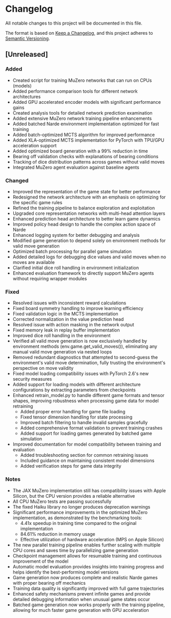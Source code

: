 # Changelog

All notable changes to this project will be documented in this file.

The format is based on [Keep a Changelog](https://keepachangelog.com/en/1.0.0/),
and this project adheres to [Semantic Versioning](https://semver.org/spec/v2.0.0.html).

## [Unreleased]

### Added
- Created script for training MuZero networks that can run on CPUs (models)
- Added performance comparison tools for different network architectures
- Added GPU accelerated encoder models with significant performance gains
- Created analysis tools for detailed network prediction examination
- Added extensive MuZero network training pipeline enhancements
- Added batched Narde environment implementation optimized for fast training
- Added batch-optimized MCTS algorithm for improved performance
- Added XLA-optimized MCTS implementation for PyTorch with TPU/GPU acceleration support
- Added optimized board generation with a 99% reduction in time
- Bearing off validation checks with explanations of bearing conditions
- Tracking of dice distribution patterns across games without valid moves
- Integrated MuZero agent evaluation against baseline agents

### Changed
- Improved the representation of the game state for better performance
- Redesigned the network architecture with an emphasis on optimizing for the specific game rules
- Refined the training pipeline to balance exploration and exploitation
- Upgraded core representation networks with multi-head attention layers
- Enhanced prediction head architecture to better learn game dynamics
- Improved policy head design to handle the complex action space of Narde
- Enhanced logging system for better debugging and analysis
- Modified game generation to depend solely on environment methods for valid move generation
- Optimized batch processing for parallel game simulation
- Added detailed logs for debugging dice values and valid moves when no moves are available
- Clarified initial dice roll handling in environment initialization
- Enhanced evaluation framework to directly support MuZero agents without requiring wrapper modules

### Fixed
- Resolved issues with inconsistent reward calculations
- Fixed board symmetry handling to improve learning efficiency
- Fixed validation logic in the MCTS implementation
- Corrected normalization in the value prediction head
- Resolved issue with action masking in the network output
- Fixed memory leak in replay buffer implementation
- Improved dice roll handling in the environment
- Verified all valid move generation is now exclusively handled by environment methods (env.game.get_valid_moves()), eliminating any manual valid move generation via nested loops
- Removed redundant diagnostics that attempted to second-guess the environment's valid move determination, fully trusting the environment's perspective on move validity
- Fixed model loading compatibility issues with PyTorch 2.6's new security measures
- Added support for loading models with different architecture configurations by extracting parameters from checkpoints
- Enhanced retrain_model.py to handle different game formats and tensor shapes, improving robustness when processing game data for model retraining
  - Added proper error handling for game file loading
  - Fixed tensor dimension handling for state processing
  - Improved batch filtering to handle invalid samples gracefully
  - Added comprehensive format validation to prevent training crashes
  - Added support for loading games generated by batched game simulation
- Improved documentation for model compatibility between training and evaluation
  - Added troubleshooting section for common retraining issues
  - Included guidance on maintaining consistent model dimensions
  - Added verification steps for game data integrity

### Notes
- The JAX MuZero implementation still has compatibility issues with Apple Silicon, but the CPU version provides a reliable alternative
- All CPU MuZero tests are passing successfully
- The fixed Haiku library no longer produces deprecation warnings
- Significant performance improvements in the optimized MuZero implementation, as demonstrated by the benchmarking tools:
  - 4.41x speedup in training time compared to the original implementation
  - 84.61% reduction in memory usage
  - Effective utilization of hardware acceleration (MPS on Apple Silicon)
- The new parallel training pipeline enables further scaling with multiple CPU cores and saves time by parallelizing game generation
- Checkpoint management allows for resumable training and continuous improvement of the model
- Automatic model evaluation provides insights into training progress and helps identify the best-performing model versions
- Game generation now produces complete and realistic Narde games with proper bearing off mechanics
- Training data quality is significantly improved with full game trajectories 
- Enhanced safety mechanisms prevent infinite games and provide detailed debugging information when unusual game states occur
- Batched game generation now works properly with the training pipeline, allowing for much faster game generation with GPU acceleration 